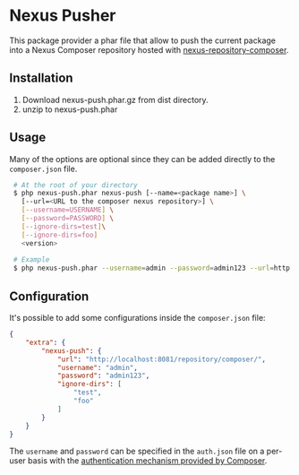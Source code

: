 # Nexus Pusher

This package provider a phar file that allow to push the current package into a Nexus 
Composer repository hosted with [nexus-repository-composer](https://github.com/sonatype-nexus-community/nexus-repository-composer).

## Installation

1. Download nexus-push.phar.gz from dist directory.
2. unzip to nexus-push.phar

## Usage
Many of the options are optional since they can be added directly to the `composer.json` file.
```bash
 # At the root of your directory
 $ php nexus-push.phar nexus-push [--name=<package name>] \
   [--url=<URL to the composer nexus repository>] \
   [--username=USERNAME] \
   [--password=PASSWORD] \
   [--ignore-dirs=test]\
   [--ignore-dirs=foo]
   <version>
   
 # Example
 $ php nexus-push.phar --username=admin --password=admin123 --url=http://localhost:8081/repository/composer --ignore-dirs=test --ignore-dirs=foo 0.0.1
 ```

## Configuration
It's possible to add some configurations inside the `composer.json` file:
```json
{
    "extra": {
        "nexus-push": {
            "url": "http://localhost:8081/repository/composer/",
            "username": "admin",
            "password": "admin123",
            "ignore-dirs": [
                "test",
                "foo"
            ]
        }
    }
}
```

The `username` and `password` can be specified in the `auth.json` file on a per-user basis with the [authentication mechanism provided by Composer](https://getcomposer.org/doc/articles/http-basic-authentication.md).
